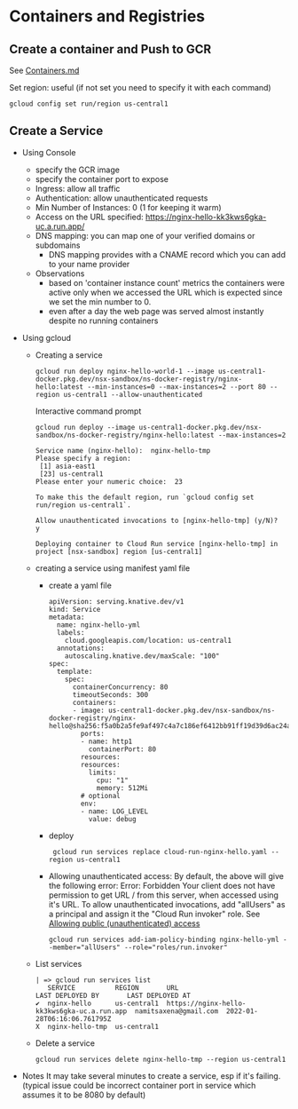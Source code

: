 # Containers and Registries

## Create a container and Push to GCR
   See [Containers.md](Containers.md)

   Set region: useful (if not set you need to specify it with each command) 
   ```
   gcloud config set run/region us-central1
   ```

## Create a Service
  * Using Console
    * specify the GCR image
    * specify the container port to expose
    * Ingress: allow all traffic
    * Authentication: allow unauthenticated requests
    * Min Number of Instances: 0 (1 for keeping it warm)
    * Access on the URL specified: https://nginx-hello-kk3kws6gka-uc.a.run.app/
    * DNS mapping: you can map one of your verified domains or subdomains
      * DNS mapping provides with a CNAME record which you can add to your name provider
    * Observations
      * based on 'container instance count'  metrics the containers were active only when we accessed the URL which is expected since we set the min number to 0.
      * even after a day the web page was served almost instantly despite no running containers
  * Using gcloud
    * Creating a service
      ```
      gcloud run deploy nginx-hello-world-1 --image us-central1-docker.pkg.dev/nsx-sandbox/ns-docker-registry/nginx-hello:latest --min-instances=0 --max-instances=2 --port 80 --region us-central1 --allow-unauthenticated
      ```

      Interactive command prompt
      ```
      gcloud run deploy --image us-central1-docker.pkg.dev/nsx-sandbox/ns-docker-registry/nginx-hello:latest --max-instances=2
      
      Service name (nginx-hello):  nginx-hello-tmp
      Please specify a region:
       [1] asia-east1
       [23] us-central1
      Please enter your numeric choice:  23

      To make this the default region, run `gcloud config set run/region us-central1`.

      Allow unauthenticated invocations to [nginx-hello-tmp] (y/N)?  y

      Deploying container to Cloud Run service [nginx-hello-tmp] in project [nsx-sandbox] region [us-central1]
      ```    
    * creating a service using manifest yaml file
      * create a yaml file
        ```
        apiVersion: serving.knative.dev/v1
        kind: Service
        metadata:
          name: nginx-hello-yml
          labels:
            cloud.googleapis.com/location: us-central1
          annotations:
            autoscaling.knative.dev/maxScale: "100"
        spec:
          template:
            spec:
              containerConcurrency: 80
              timeoutSeconds: 300
              containers:
              - image: us-central1-docker.pkg.dev/nsx-sandbox/ns-docker-registry/nginx-hello@sha256:f5a0b2a5fe9af497c4a7c186ef6412bb91ff19d39d6ac24a4997eaed2b0bb334
                ports:
                - name: http1
                  containerPort: 80
                resources:
                resources:
                  limits:
                    cpu: "1"
                    memory: 512Mi
                # optional
                env:
                - name: LOG_LEVEL
                  value: debug        
        ``` 
      * deploy
        ```
         gcloud run services replace cloud-run-nginx-hello.yaml --region us-central1
        ```
      * Allowing unauthenticated access: By default, the above will give the following error: Error: Forbidden Your client does not have permission to get URL / from this server, when accessed using it's URL.
        To allow unauthenticated invocations, add "allUsers" as a principal and assign it the "Cloud Run invoker" role. See [Allowing public (unauthenticated) access](https://cloud.google.com/run/docs/authenticating/public#command-line)
        ```
        gcloud run services add-iam-policy-binding nginx-hello-yml --member="allUsers" --role="roles/run.invoker"
        ```

        
    * List services
      ```
      | => gcloud run services list
         SERVICE          REGION       URL                                          LAST DEPLOYED BY       LAST DEPLOYED AT
      ✔  nginx-hello      us-central1  https://nginx-hello-kk3kws6gka-uc.a.run.app  namitsaxena@gmail.com  2022-01-28T06:16:06.761795Z
      X  nginx-hello-tmp  us-central1
      ```
    * Delete a service
      ```
      gcloud run services delete nginx-hello-tmp --region us-central1
      ```  

  * Notes
    It may take several minutes to create a service, esp if it's failing. (typical issue could be incorrect container port in service which assumes it to be 8080 by default)